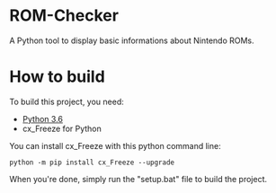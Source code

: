 # ROM-Checker
A Python tool to display basic informations about Nintendo ROMs.

# How to build
To build this project, you need:
* [Python 3.6](https://www.python.org/downloads/)
* cx_Freeze for Python

You can install cx_Freeze with this python command line:
```linux
python -m pip install cx_Freeze --upgrade
```

When you're done, simply run the "setup.bat" file to build the project.
